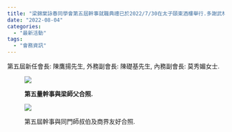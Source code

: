 ```yaml
---
title: "梁錦棠詠春同學會第五屆幹事就職典禮已於2022/7/30在太子頤東酒樓舉行.多謝武林同道,商界友好,及前任會長到場支持."
date: "2022-08-04"
categories: 
  - "最新活動"
tags: 
  - "會務資訊"
---
```


第五屆新任會長: 陳鷹揚先生, 外務副會長: 陳礎基先生, 內務副會長: 莫秀媚女士.

<figure>

[![](images/a5f2a6b5-ba48-4186-9dad-c4adc9ca7bd6-1024x768.jpg)](http://13.229.250.225/wp-content/uploads/2022/08/a5f2a6b5-ba48-4186-9dad-c4adc9ca7bd6.jpg)

<figcaption>

**第五量幹事與梁師父合照.**

</figcaption>

</figure>

<figure>

[![](images/95287d32-ad8f-4f46-b644-1757cfb93baa-1024x461.jpg)](http://13.229.250.225/wp-content/uploads/2022/08/95287d32-ad8f-4f46-b644-1757cfb93baa.jpg)

<figcaption>

第五屆幹事與同門師叔伯及商界友好合照.

</figcaption>

</figure>
